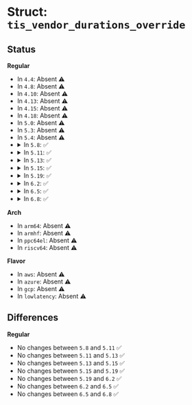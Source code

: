 # Struct: <code>tis_vendor_durations_override</code>

## Status
<b>Regular</b>
<ul>
<li>
In <code>4.4</code>: Absent ⚠️
</li>
<li>
In <code>4.8</code>: Absent ⚠️
</li>
<li>
In <code>4.10</code>: Absent ⚠️
</li>
<li>
In <code>4.13</code>: Absent ⚠️
</li>
<li>
In <code>4.15</code>: Absent ⚠️
</li>
<li>
In <code>4.18</code>: Absent ⚠️
</li>
<li>
In <code>5.0</code>: Absent ⚠️
</li>
<li>
In <code>5.3</code>: Absent ⚠️
</li>
<li>
In <code>5.4</code>: Absent ⚠️
</li>
<li>
<details>
<summary>In <code>5.8</code>: ✅</summary>

```c
struct tis_vendor_durations_override {
    u32 did_vid;
    struct tpm1_version version;
    long unsigned int durations[3];
};
```
</details>
</li>
<li>
<details>
<summary>In <code>5.11</code>: ✅</summary>

```c
struct tis_vendor_durations_override {
    u32 did_vid;
    struct tpm1_version version;
    long unsigned int durations[3];
};
```
</details>
</li>
<li>
<details>
<summary>In <code>5.13</code>: ✅</summary>

```c
struct tis_vendor_durations_override {
    u32 did_vid;
    struct tpm1_version version;
    long unsigned int durations[3];
};
```
</details>
</li>
<li>
<details>
<summary>In <code>5.15</code>: ✅</summary>

```c
struct tis_vendor_durations_override {
    u32 did_vid;
    struct tpm1_version version;
    long unsigned int durations[3];
};
```
</details>
</li>
<li>
<details>
<summary>In <code>5.19</code>: ✅</summary>

```c
struct tis_vendor_durations_override {
    u32 did_vid;
    struct tpm1_version version;
    long unsigned int durations[3];
};
```
</details>
</li>
<li>
<details>
<summary>In <code>6.2</code>: ✅</summary>

```c
struct tis_vendor_durations_override {
    u32 did_vid;
    struct tpm1_version version;
    long unsigned int durations[3];
};
```
</details>
</li>
<li>
<details>
<summary>In <code>6.5</code>: ✅</summary>

```c
struct tis_vendor_durations_override {
    u32 did_vid;
    struct tpm1_version version;
    long unsigned int durations[3];
};
```
</details>
</li>
<li>
<details>
<summary>In <code>6.8</code>: ✅</summary>

```c
struct tis_vendor_durations_override {
    u32 did_vid;
    struct tpm1_version version;
    long unsigned int durations[3];
};
```
</details>
</li>
</ul>
<b>Arch</b>
<ul>
<li>
In <code>arm64</code>: Absent ⚠️
</li>
<li>
In <code>armhf</code>: Absent ⚠️
</li>
<li>
In <code>ppc64el</code>: Absent ⚠️
</li>
<li>
In <code>riscv64</code>: Absent ⚠️
</li>
</ul>
<b>Flavor</b>
<ul>
<li>
In <code>aws</code>: Absent ⚠️
</li>
<li>
In <code>azure</code>: Absent ⚠️
</li>
<li>
In <code>gcp</code>: Absent ⚠️
</li>
<li>
In <code>lowlatency</code>: Absent ⚠️
</li>
</ul>

## Differences
<b>Regular</b>
<ul>
<li>
No changes between <code>5.8</code> and <code>5.11</code> ✅
</li>
<li>
No changes between <code>5.11</code> and <code>5.13</code> ✅
</li>
<li>
No changes between <code>5.13</code> and <code>5.15</code> ✅
</li>
<li>
No changes between <code>5.15</code> and <code>5.19</code> ✅
</li>
<li>
No changes between <code>5.19</code> and <code>6.2</code> ✅
</li>
<li>
No changes between <code>6.2</code> and <code>6.5</code> ✅
</li>
<li>
No changes between <code>6.5</code> and <code>6.8</code> ✅
</li>
</ul>
